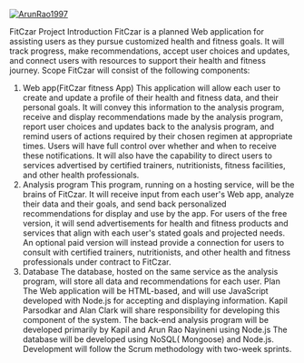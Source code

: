 [![ArunRao1997](https://circleci.com/gh/ArunRao1997/FitCzar-fitness-App/backend.svg?style=svg)](https://app.circleci.com/pipelines/github/ArunRao1997/FitCzar-fitness-App/backend?branch=main&filter=all)


FitCzar Project 
Introduction
FitCzar is a planned Web application for assisting users as they pursue customized health and fitness goals.  It will track progress, make recommendations, accept user choices and updates, and connect users with resources to support their health and fitness journey.
Scope
FitCzar will consist of the following components:
1. Web app(FitCzar fitness App)
This application will allow each user to create and update a profile of their health and fitness data, and their personal goals.  It will convey this information to the analysis program, receive and display recommendations made by the analysis program, report user choices and updates back to the analysis program, and remind users of actions required by their chosen regimen at appropriate times.  Users will have full control over whether and when to receive these notifications.
It will also have the capability to direct users to services advertised by certified trainers, nutritionists, fitness facilities, and other health professionals.
2. Analysis program
This program, running on a hosting service, will be the brains of FitCzar.  It will receive input from each user's Web app, analyze their data and their goals, and send back personalized recommendations for display and use by the app.
For users of the free version, it will send advertisements for health and fitness products and services that align with each user's stated goals and projected needs.  An optional paid version will instead provide a connection for users to consult with certified trainers, nutritionists, and other health and fitness professionals under contract to FitCzar.
3. Database
The database, hosted on the same service as the analysis program, will store all data and recommendations for each user.
Plan
The Web application will be HTML-based, and will use JavaScript developed with Node.js for accepting and displaying information.  Kapil Parsodkar and Alan Clark will share responsibility for developing this component of the system.
The back-end analysis program will be developed primarily by Kapil and Arun Rao Nayineni using Node.js
The database will be developed using NoSQL( Mongoose) and Node.js.
Development will follow the Scrum methodology with two-week sprints.
